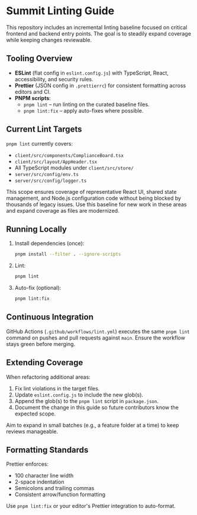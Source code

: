 # Summit Linting Guide

This repository includes an incremental linting baseline focused on critical frontend and backend entry points. The goal is to
steadily expand coverage while keeping changes reviewable.

## Tooling Overview

- **ESLint** (flat config in `eslint.config.js`) with TypeScript, React, accessibility, and security rules.
- **Prettier** (JSON config in `.prettierrc`) for consistent formatting across editors and CI.
- **PNPM scripts**:
  - `pnpm lint` – run linting on the curated baseline files.
  - `pnpm lint:fix` – apply auto-fixes where possible.

## Current Lint Targets

`pnpm lint` currently covers:

- `client/src/components/ComplianceBoard.tsx`
- `client/src/layout/AppHeader.tsx`
- All TypeScript modules under `client/src/store/`
- `server/src/config/env.ts`
- `server/src/config/logger.ts`

This scope ensures coverage of representative React UI, shared state management, and Node.js configuration code without being
blocked by thousands of legacy issues. Use this baseline for new work in these areas and expand coverage as files are modernized.

## Running Locally

1. Install dependencies (once):
   ```bash
   pnpm install --filter . --ignore-scripts
   ```
2. Lint:
   ```bash
   pnpm lint
   ```
3. Auto-fix (optional):
   ```bash
   pnpm lint:fix
   ```

## Continuous Integration

GitHub Actions (`.github/workflows/lint.yml`) executes the same `pnpm lint` command on pushes and pull requests against `main`.
Ensure the workflow stays green before merging.

## Extending Coverage

When refactoring additional areas:

1. Fix lint violations in the target files.
2. Update `eslint.config.js` to include the new glob(s).
3. Append the glob(s) to the `pnpm lint` script in `package.json`.
4. Document the change in this guide so future contributors know the expected scope.

Aim to expand in small batches (e.g., a feature folder at a time) to keep reviews manageable.

## Formatting Standards

Prettier enforces:

- 100 character line width
- 2-space indentation
- Semicolons and trailing commas
- Consistent arrow/function formatting

Use `pnpm lint:fix` or your editor's Prettier integration to auto-format.
